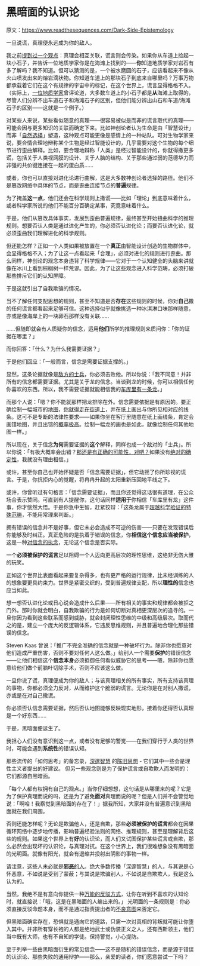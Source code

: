 # 黑暗面的认识论

原文：https://www.readthesequences.com/Dark-Side-Epistemology

一旦说谎，真理便永远成为你的敌人。

我之前[提到过一个观点](https://www.readthesequences.com/Entangled-Truths-Contagious-Lies)：真理会相互关联，谎言则会传染。如果你从车道上捡起一块小石子，并告诉一位地质学家你是在海滩上找到的——**你**知道地质学家对岩石有多了解吗？我不知道。但可以猜测的是，一个被水磨圆的石子，应该看起来不像从火山喷发出来的熔岩滴状物。你知道车道上的那块石子到底来自哪里吗？万事万物都承载着它们在这个有规律的宇宙中的标记，在这个世界上，谎言显得格格不入。（实际上，[一位地质学家](https://www.greaterwrong.com/lw/uy/dark_side_epistemology/4xbv)曾评论道，大多数车道上的小石子都是**从**海滩上取得的，尽管人们分辨不出车道石子和海滩石子的区别，但他们能分辨出山石和车道/海滩石子的区别——这就是一个例子。）

对某些人来说，某些看似随意的真理——很容易被似是而非的谎言取代的真理——可能会因与更多知识的关联而确定下来。比如神创论者认为生命是由「智慧设计」而非「[自然选择](https://www.readthesequences.com/An-Alien-God)」塑造，这种观点可能更像是感情上的一种站队。可对生物学家来说，要合情合理地辩称某个生物是经过智能设计的，几乎需要对这个生物的每个细节进行歪曲解释。比如，要合理地辩称「人类」是经过智能设计的，你就得撒更多谎，包括关于人类视网膜的设计、关于人脑的结构、关于那些通过弱的范德华力而非强的共价键连接在一起的蛋白质……

或者，你也可以直接对进化论进行曲解，这是大多数神创论者选择的路径。他们不是篡改网络中具体的节点，而是歪曲连接节点的**普遍**规律。

为了掩盖**这一点**，他们还会在科学规则上撒谎——比如「理论」到底意味着什么，或者科学家所说的他们不能百分百确定某事，究竟意味着什么。

于是，他们从篡改具体事实，发展到歪曲普遍规律，最终甚至开始扭曲科学的推理规则。想要否认人类是通过进化产生的，你必须否认进化论；而要否认进化论，就必须歪曲我们理解进化的科学规则。

但还能怎样？正如一个人类如果被放置在一个**真正**由智能设计创造的生物群体中，会显得格格不入；为了让这一点看起来「合理」，必须对进化的规则进行歪曲。那么同样，神创论的观念本身违背了科学规律——它对于一个认知健全的头脑来讲就像在冰川上看到棕榈树一样荒谬。因此，为了让这些观念进入科学范畴，必须打破那些排斥它们的认知屏障。

于是这就引出了自我欺骗的情况。

当不了解任何支配思想的规则，甚至不知道是否**存在**这些规则的时候，你对**自己**撒的任何谎言都看起来足够可信。这种选择似乎就像挑选一种冰淇淋口味那样随意，亦或是像海岸上的一块卵石那样没有关联……

……但随即就会有人质疑你的信念，运用**他们**所学的推理规则来质问你：「你的证据在哪里？」

而你回答：「什么？为什么我需要证据？」

于是他们回应：「一般而言，信念是需要证据支撑的。」

显然，这条论据就像是[敌方的士兵](https://www.readthesequences.com/Politics-Is-The-Mind-Killer)，你必须击败他。所以你说：「我不同意！并非所有的信念都需要证据。尤其是关于龙的信念。当谈到龙的时候，你可以相信任何你喜欢的东西。所以，我不需要证据就能相信我的[车库里有一条龙](https://www.readthesequences.com/Belief-In-Belief)。」

而那个人说：「嗯？你不能就那样把龙排除在外。信念需要依据是有原因的。要正确绘制一幅城市的[地图](https://www.readthesequences.com/The-Simple-Truth)，[你就得走在街道上](https://www.readthesequences.com/The-Second-Law-Of-Thermodynamics-And-Engines-Of-Cognition)，并在纸上画出与你所见相对应的线条。这可不是专断的法律性要求——如果你坐在客厅里随意在纸上画线条，肯定会画错地图，并且出错的[概率极高](https://www.readthesequences.com/Perpetual-Motion-Beliefs)。绘制一幅龙的画也是如此，就像绘制任何其他地图一样。」

所以现在，关于信念**为何**需要证据的**这个**解释，同样也成一个敌对的「士兵」。所以你说：「有极大概率会出错？[那还是有正确的可能性，对吧？](https://www.readthesequences.com/But-Theres-Still-A-Chance-Right)如果没有[绝对的确定性](https://www.readthesequences.com/Absolute-Authority)，我就没有理由相信。」

或许，甚至你自己也开始怀疑是否「信念需要证据」，但它动摇了你所珍视的谎言。于是，你抗拒内心的觉醒，将冉冉升起的太阳重新压回地平线之下。

或许，你曾听过有句格言：「信念需要证据」，而且你还觉得这话很有道理，在公众场合表示赞同。可直到有人提醒你，这句话同样**适用于**你相信「车库里有龙」这件事，你才恍然大悟。于是你急中生智，赶紧狡辩：「这条龙属于[超越科学验证的特殊范畴](https://www.readthesequences.com/Religions-Claim-To-Be-Non-Disprovable)，不能用常理来判断。」

拥有错误的信念并不是好事，但它未必会造成不可逆的伤害——只要在发现错误后你能够及时纠正。真正危险的是执着于错误的信念，你**相信这个信念应当被保护**，这是一种[对信念的执念](https://www.readthesequences.com/Belief-In-Belief)，无论这个信念是否实际。

一个**必须被保护的谎言**足以阻碍一个人迈向更高层次的理性思维，这绝非无伤大雅的玩笑。

正如这个世界比表面看起来要复杂得多，也有更严格的运行规律，比未经训练的人的想象要更具约束力。世界是紧密交织的，受到普遍规律支配，所以**理性的**信念也应当如此。

想一想否认进化论或日心说会造成什么后果——所有相关的事实和规律都会被拒之门外。那时你就会明白，自我欺骗的行为是如何切断对真相更深层次的追寻的。一旦你因为看到这些联系而感到威胁，就会封闭理性思维的中级和高级层次。取而代之的是，建立一个庞大的反逻辑体系，它违反思维规则，并且普遍地合理化那些错误的信念。

Steven Kaas 曾说：「推广不完全准确的信念就是一种破坏行为。除非你也愿意对他们造成严重伤害，否则不要对任何人这么做。」给别人一个需要**保护**的错误信念——让他们相信这个**信念本身**必须抵御任何看似威胁它的思考——嗯，除非你也愿意给他们做个前脑叶切除手术，否则不应该这么做。

一旦你说了谎，真理便成为你的敌人；与该真理相关的所有事实，所有支持该真理的事物，你都必须全力反对，从而维护这个脆弱的谎言。无论你是在对别人撒谎，亦或是在对自己撒谎。

你必须否认信念需要证据，然后否认地图能够反映现实地形，接着你还得否认真理是一个好东西……

于是，黑暗面便诞生了。

我担心人们没有意识到这一点，或者没有足够的警觉——在我们穿行于人类的世界时，可能会遇到**系统性**的错误认知。

那些流传的「如何思考」的备忘录，[深邃智慧](https://www.readthesequences.com/How-To-Seem-And-Be-Deep) 的[陈旧思想](https://www.readthesequences.com/Cached-Thoughts) - 它们其中一些会是理性主义者提出的好建议。 但另一些观念则是为了保护谎言或自欺欺人而发明的：它们都源自黑暗面。

「每个人都有权拥有自己的观点。」当你仔细想想，这句话是从哪里来的呢？它是为了保护真理而说的吗，还是为了避免**面对**真理而说的呢？但是人们并不会警觉地说：「啊哈！我察觉到黑暗面的存在了！」据我所知，大家并没有普遍意识到黑暗面就在我们周围。

否则还能怎样呢？无论是欺骗他人，还是自欺，那些**必须被保护的谎言**都会在因果循环网络中逐步地传播，影响普遍经验法则的网络、推理规则，甚至是理解背后这些的规则。如果这个世界上有**好**的认识论，而人们又试图保护某些谎言或自欺，那么必然会出现坏的认识论，与真理对抗。在这个世界上，我们很难想象没有黑暗面的光明面。就像有阳光，就会有退缩并投射出阴影的事物一样。

请注意，这些人未必就是[**邪恶**的人](https://www.readthesequences.com/Are-Your-Enemies-Innately-Evil)。绝大多数传播「深邃智慧」的人，与其说是心怀恶意，不如说是受到了蒙蔽；与其说是欺骗别人，不如说是自欺欺人，我是这么认为的。

当然，我绝不是有意向你提供一种[万能的反驳方式](https://www.readthesequences.com/Knowing-About-Biases-Can-Hurt-People)，让你在听到不喜欢的认知论时，就直接说：「哦，这是在黑暗面的人编出来的。」 光明面的一条规则是：你必须直接反驳命题本身，而不是通过指责提出者的[不良意图](https://www.readthesequences.com/The-Genetic-Fallacy)来否定它。

但黑暗面确实存在，恐惧就是通向它的道路，只需一次对真相的背叛就可能让你堕入其中。并非所有穿长袍的人都是绝地武士或伪装正义之人，还有西斯领主，他们当中既有大师，也有不自知的学徒。保持警觉，小心提防。

至于列举一些由黑暗面衍生的常见信念——这不是随机的错误信念，而是源于错误的认识论、那些失败的通用辩护——那么，亲爱的读者，你们愿意尝试一下吗？